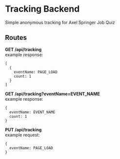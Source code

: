 # Tracking Backend

Simple anonymous tracking for Axel Springer Job Quiz

## Routes

**GET /api/tracking**<br>
example response:

```
[
  {
    eventName: PAGE_LOAD
    count: 1
  }
]
```

**GET /api/tracking?eventName=EVENT_NAME**<br>
example response:

```
{
  eventName: EVENT_NAME
  count: 1
}
```

**PUT /api/tracking**<br>
example request:

```
{
  eventName: PAGE_LOAD
}
```

